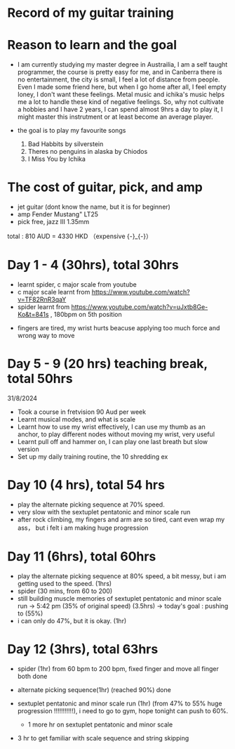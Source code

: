 # Record of my guitar training 

# Reason to learn and the goal
- I am currently studying my master degree in Austrailia, I am a self taught programmer, the course is pretty easy for me, and in Canberra there is no entertainment, the city is small, I feel a lot of distance from people. Even I made some friend here, but when I go home after all, I feel empty loney, I don't want these feelings. Metal music and ichika's music helps me a lot to handle these kind of negative feelings. So, why not cultivate a hobbies and I have 2 years, I can spend almost 9hrs a day to play it, I might master this instrutment or at least become an average player. 

- the goal is to play my favourite songs 
    1. Bad Habbits by silverstein
    2. Theres no penguins in alaska by Chiodos
    3. I Miss You by Ichika 


# The cost of guitar, pick, and amp
- jet guitar (dont know the name, but it is for beginner)
- amp Fender Mustang" LT25
- pick free, jazz III 1.35mm

total : 810 AUD = 4330 HKD （expensive {-}_{-}）

# Day 1 - 4 (30hrs), total 30hrs

- learnt spider, c major scale from youtube 
- c major scale learnt from  https://www.youtube.com/watch?v=TF82RnR3qaY 
- spider learnt from https://www.youtube.com/watch?v=uJxtb8Ge-Ko&t=841s , 180bpm on 5th position

* fingers are tired, my wrist hurts beacuse applying too much force and wrong way to move 


# Day 5 - 9 (20 hrs) teaching break, total 50hrs 
31/8/2024

- Took a course in fretvision 90 Aud per week
- Learnt musical modes, and what is scale 
- Learnt how to use my wrist effectively, I can use my thumb as an anchor, to play different nodes without moving my wrist, very useful
- Learnt pull off and hammer on, I can play one last breath but slow version
- Set up my daily training routine, the 10 shredding ex

# Day 10 (4 hrs), total 54 hrs

- play the alternate picking sequence at 70% speed. 
- very slow with the sextuplet pentatonic and minor scale run
- after rock climbing, my fingers and arm are so tired, cant even wrap my ass， but i felt i am making huge progression

# Day 11 (6hrs), total 60hrs

- play the alternate picking sequence at 80% speed, a bit messy, but i am getting used to the speed. (1hrs)
- spider (30 mins, from 60 to 200)
- still building muscle memories of sextuplet pentatonic and minor scale run -> 5:42 pm (35% of original speed) (3.5hrs) -> today's goal : pushing to (55%)
- i can only do 47%, but it is okay.  (1hr)


# Day 12 (3hrs), total 63hrs

- spider (1hr) from 60 bpm to 200 bpm, fixed finger and move all finger both done

- alternate picking sequence(1hr) (reached 90%) done

- sextuplet pentatonic and minor scale run (1hr) (from 47% to 55% huge progression !!!!!!!!!!!), i need to go to gym, hope tonight can push to 60%.
    - 1 more hr on sextuplet pentatonic and minor scale
- 3 hr to get familiar with scale sequence and string skipping
